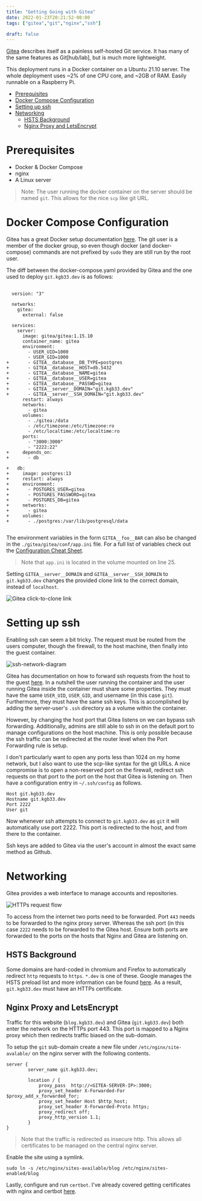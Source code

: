 ```yaml
---
title: "Getting Going with Gitea"
date: 2022-01-23T20:21:52-08:00
tags: ["gitea","git","nginx","ssh"]

draft: false
---
```


[Gitea][gitea-home] describes itself as a painless self-hosted Git service.
It has many of the same features as Git[hub/lab], but is much more
lightweight.

This deployment runs in a Docker container on a Ubuntu 21.10 server.
The whole deployment uses ~2% of one CPU core, and ~2GB of RAM.
Easily runnable on a Raspberry Pi.

<!--more-->
<!-- START doctoc generated TOC please keep comment here to allow auto update -->
<!-- DON'T EDIT THIS SECTION, INSTEAD RE-RUN doctoc TO UPDATE -->

- [Prerequisites](#prerequisites)
- [Docker Compose Configuration](#docker-compose-configuration)
- [Setting up ssh](#setting-up-ssh)
- [Networking](#networking)
  - [HSTS Background](#hsts-background)
  - [Nginx Proxy and LetsEncrypt](#nginx-proxy-and-letsencrypt)

<!-- END doctoc generated TOC please keep comment here to allow auto update -->

# Prerequisites
  - Docker & Docker Compose
  - nginx
  - A Linux server

> Note: The user running the docker container on the server
> should be named `git`. This allows for the nice `scp` like
> git URL.

# Docker Compose Configuration

Gitea has a great Docker setup documentation [here][gitea-docker].
The git user is a member of the docker group, so even though docker
(and docker-compose) commands are not prefixed by `sudo` they
are still run by the root user.

The diff between the docker-compose.yaml provided by Gitea and
the one used to deploy `git.kgb33.dev` is as follows:

<pre class="line-numbers language-diff-yaml diff-highlight">
  <code>
  version: "3"

  networks:
    gitea:
      external: false

  services:
    server:
      image: gitea/gitea:1.15.10
      container_name: gitea
      environment:
        - USER_UID=1000
        - USER_GID=1000
+       - GITEA__database__DB_TYPE=postgres
+       - GITEA__database__HOST=db.5432
+       - GITEA__database__NAME=gitea
+       - GITEA__database__USER=gitea
+       - GITEA__database__PASSWD=gitea
+       - GITEA__server__DOMAIN="git.kgb33.dev"
+       - GITEA__server__SSH_DOMAIN="git.kgb33.dev"
      restart: always
      networks:
        - gitea
      volumes:
        - ./gitea:/data
        - /etc/timezone:/etc/timezone:ro
        - /etc/localtime:/etc/localtime:ro
      ports:
        - "3000:3000"
        - "2222:22"
+     depends_on:
+       - db

+   db:
+     image: postgres:13
+     restart: always
+     environment:
+       - POSTGRES_USER=gitea
+       - POSTGRES_PASSWORD=gitea
+       - POSTGRES_DB=gitea
+     networks:
+       - gitea
+     volumes:
+       - ./postgres:/var/lib/postgresql/data
  </code>
</pre>

The environment variables in the form `GITEA__foo__BAR` can also be changed in
the `./gitea/gitea/conf/app.ini` file. For a full list of variables check out
the [Configuration Cheat Sheet][gitea-conf].
> Note that `app.ini` is located in the volume mounted on line 25.

Setting `GITEA__server__DOMAIN` and `GITEA__server__SSH_DOMAIN` to
`git.kgb33.dev` changes the provided clone link to the correct domain,
instead of `localhost`.

![Gitea click-to-clone link][img-click-to-clone]

# Setting up ssh

Enabling ssh can seem a bit tricky. The request must be routed from the users computer,
though the firewall, to the host machine, then finally into the guest container.

![ssh-network-diagram][img-ssh-network-diagram]

Gitea has documentation on how to forward ssh requests from the host to the guest
[here][gitea-ssh]. In a nutshell the user running the container
and the user running Gitea inside the container must share some properties. They must have
the same `USER_UID`, `USER_GID`, and username (in this case `git`). Furthermore, they must
have the same ssh keys. This is accomplished by adding the server-user's `.ssh` directory
as a volume within the container.

However, by changing the host port that Gitea listens on we can bypass ssh forwarding.
Additionally, admins are still able to ssh in on the default port to manage configurations
on the host machine. This is only possible because the ssh traffic can be redirected at the
router level when the Port Forwarding rule is setup.

I don't particularly want to open any ports less than 1024 on my home network,
but I also want to use the scp-like syntax for the git URLs. A nice compromise
is to open a non-reserved port on the firewall, redirect ssh requests on that
port to the port on the host that Gitea is listening on. Then have a configuration
entry in `~/.ssh/config` as follows.

```
Host git.kgb33.dev
Hostname git.kgb33.dev
Port 2222
User git
```

Now whenever ssh attempts to connect to `git.kgb33.dev` as `git` it will automatically use
port 2222. This port is redirected to the host, and from there to the container.


Ssh keys are added to Gitea via the user's account in almost the exact same method as
Github.


# Networking
Gitea provides a web interface to manage accounts and repositories.

![HTTPs request flow][img-http-network-diagram]

To access from the internet two ports need to be forwarded.
Port `443` needs to be forwarded to the nginx proxy server. Whereas
the ssh port (in this case `2222` needs to be forwarded to the Gitea host.
Ensure both ports are forwarded to the ports on the hosts that Nginx and Gitea
are listening on.

## HSTS Background
Some domains are hard-coded in chromium and Firefox to automatically redirect
`http` requests to `https`. `*.dev` is one of these. Google manages the HSTS preload list
and more information can be found [here][HSTS-doc]. As a result, `git.kgb33.dev` must
have an HTTPs certificate.

## Nginx Proxy and LetsEncrypt

Traffic for this website (`blog.kgb33.dev`) and Gitea (`git.kgb33.dev`) both enter
the network on the HTTPs port 443. This port is mapped to a Nginx proxy which then redirects
traffic biased on the sub-domain.

To setup the `git` sub-domain create a new file under `/etc/nginx/site-avalable/` on the
nginx server with the following contents.

```
server {
        server_name git.kgb33.dev;

        location / {
            proxy_pass  http://<GITEA-SERVER-IP>:3000;
			proxy_set_header X-Forwarded-For $proxy_add_x_forwarded_for;
        	proxy_set_header Host $http_host;
        	proxy_set_header X-Forwarded-Proto https;
        	proxy_redirect off;
        	proxy_http_version 1.1;
        }
}
```

> Note that the traffic is redirected as insecure http. This allows all certificates to
be managed on the central nginx server.

Enable the site using a symlink.

```
sudo ln -s /etc/nginx/sites-available/blog /etc/nginx/sites-enabled/blog
```
Lastly, configure and run `certbot`. I've already
covered getting certificates with nginx and certbot [here][self-certbot].

<!-- Links -->
[gitea-home]: https://gitea.io/en-us/
[gitea-docker]: https://docs.gitea.io/en-us/install-with-docker/
[gitea-conf]: https://docs.gitea.io/en-us/config-cheat-sheet/
[gitea-ssh]: https://docs.gitea.io/en-us/install-with-docker/#ssh-container-passthrough

[HSTS-doc]: https://opensource.google/projects/hstspreload

[img-click-to-clone]: /images/posts/gitea-click-to-clone.png
[img-ssh-network-diagram]: /diagrams/gitea/ssh_path.png
[img-http-network-diagram]: /diagrams/gitea/https_path.png

[self-certbot]: /posts/getting_started_with_hugo/#lets-encrypt-auto-certs-via-cloudflare-dns
